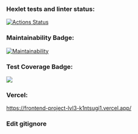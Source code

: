 ### Hexlet tests and linter status:
[![Actions Status](https://github.com/k1ntsugi1/frontend-project-lvl3/workflows/hexlet-check/badge.svg)](https://github.com/k1ntsugi1/frontend-project-lvl3/actions)
### Maintainability Badge:
[![Maintainability](https://api.codeclimate.com/v1/badges/376681579f70502eda39/maintainability)](https://codeclimate.com/github/k1ntsugi1/frontend-project-lvl3/maintainability)
### Test Coverage Badge:
<a href="https://codeclimate.com/github/k1ntsugi1/frontend-project-lvl3/test_coverage"><img src="https://api.codeclimate.com/v1/badges/376681579f70502eda39/test_coverage" /></a>
### Vercel:
https://frontend-project-lvl3-k1ntsugi1.vercel.app/

### Edit gitignore
